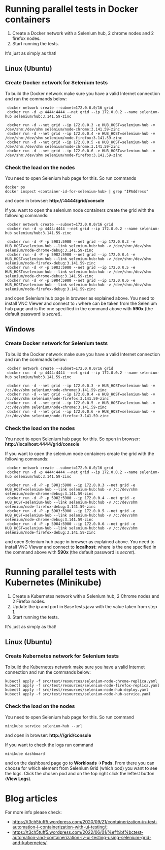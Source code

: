 # Running parallel tests in Docker containers

1. Create a Docker network with a Selenium hub, 2 chrome nodes and 2 firefox nodes.
2. Start running the tests.

It's just as simply as that!

## Linux (Ubuntu)

### Create Docker network for Selenium tests 
To build the Docker network make sure you have a valid Internet connection and run the commands below:
```shell script
 docker network create --subnet=172.0.0.0/16 grid
 docker run -d -p 4444:4444 --net grid --ip 172.0.0.2 --name selenium-hub selenium/hub:3.141.59-zinc
 
 docker run -d --net grid --ip 172.0.0.3 -e HUB_HOST=selenium-hub -v /dev/shm:/dev/shm selenium/node-chrome:3.141.59-zinc
 docker run -d --net grid --ip 172.0.0.4 -e HUB_HOST=selenium-hub -v /dev/shm:/dev/shm selenium/node-firefox:3.141.59-zinc
 docker run -d --net grid --ip 172.0.0.5 -e HUB_HOST=selenium-hub -v /dev/shm:/dev/shm selenium/node-chrome:3.141.59-zinc
 docker run -d --net grid --ip 172.0.0.6 -e HUB_HOST=selenium-hub -v /dev/shm:/dev/shm selenium/node-firefox:3.141.59-zinc
```

### Check the load on the nodes
You need to open Selenium hub page for this. So run commands
```shell script
docker ps
docker inspect <container-id-for-selenium-hub> | grep "IPAddress"
```
and open in browser: **http://<ip-address-from-previous-step>:4444/grid/console**

If you want to open the selenium node containers create the grid with the following commands:
```shell script
 docker network create --subnet=172.0.0.0/16 grid
 docker run -d -p 4444:4444 --net grid --ip 172.0.0.2 --name selenium-hub selenium/hub:3.141.59-zinc
 
 docker run -d -P -p 5901:5900 --net grid --ip 172.0.0.3 -e HUB_HOST=selenium-hub --link selenium-hub:hub -v /dev/shm:/dev/shm selenium/node-chrome-debug:3.141.59-zinc
 docker run -d -P -p 5902:5900 --net grid --ip 172.0.0.4 -e HUB_HOST=selenium-hub --link selenium-hub:hub -v /dev/shm:/dev/shm selenium/node-firefox-debug:3.141.59-zinc
 docker run -d -P -p 5903:5900 --net grid --ip 172.0.0.5 -e HUB_HOST=selenium-hub --link selenium-hub:hub -v /dev/shm:/dev/shm selenium/node-chrome-debug:3.141.59-zinc
 docker run -d -P -p 5904:5900 --net grid --ip 172.0.0.6 -e HUB_HOST=selenium-hub --link selenium-hub:hub -v /dev/shm:/dev/shm selenium/node-firefox-debug:3.141.59-zinc
```
and open Selenium hub page in browser as explained above. You need to install VNC Viewer and connect to **<ip-address-of-node>:<port-of-node>** where **<ip-address-of-node>** can be taken from the Selenium hub page and **<port-of-node>** is the one specified in the command above with **590x** (the default password is *secret*). 

## Windows

### Create Docker network for Selenium tests
To build the Docker network make sure you have a valid Internet connection and run the commands below:
```shell script
 docker network create --subnet=172.0.0.0/16 grid
 docker run -d -p 4444:4444 --net grid --ip 172.0.0.2 --name selenium-hub selenium/hub:3.141.59-zinc
 
 docker run -d --net grid --ip 172.0.0.3 -e HUB_HOST=selenium-hub -v /c:/dev/shm selenium/node-chrome:3.141.59-zinc
 docker run -d --net grid --ip 172.0.0.4 -e HUB_HOST=selenium-hub -v /c:/dev/shm selenium/node-firefox:3.141.59-zinc
 docker run -d --net grid --ip 172.0.0.5 -e HUB_HOST=selenium-hub -v /c:/dev/shm selenium/node-chrome:3.141.59-zinc
 docker run -d --net grid --ip 172.0.0.6 -e HUB_HOST=selenium-hub -v /c:/dev/shm selenium/node-firefox:3.141.59-zinc
```

### Check the load on the nodes
You need to open Selenium hub page for this. So open in browser: **http://localhost:4444/grid/console**

If you want to open the selenium node containers create the grid with the following commands:
```shell script
 docker network create --subnet=172.0.0.0/16 grid
 docker run -d -p 4444:4444 --net grid --ip 172.0.0.2 --name selenium-hub selenium/hub:3.141.59-zinc
 
 docker run -d -P -p 5901:5900 --ip 172.0.0.3 --net grid -e HUB_HOST=selenium-hub --link selenium-hub:hub -v /c:/dev/shm selenium/node-chrome-debug:3.141.59-zinc
 docker run -d -P -p 5902:5900 --ip 172.0.0.4 --net grid -e HUB_HOST=selenium-hub --link selenium-hub:hub -v /c:/dev/shm selenium/node-firefox-debug:3.141.59-zinc
 docker run -d -P -p 5903:5900 --ip 172.0.0.5 --net grid -e HUB_HOST=selenium-hub --link selenium-hub:hub -v /c:/dev/shm selenium/node-chrome-debug:3.141.59-zinc
 docker run -d -P -p 5904:5900 --ip 172.0.0.6 --net grid -e HUB_HOST=selenium-hub --link selenium-hub:hub -v /c:/dev/shm selenium/node-firefox-debug:3.141.59-zinc
```
and open Selenium hub page in browser as explained above. You need to install VNC Viewer and connect to **localhost:<port-of-node>** where **<port-of-node>** is the one specified in the command above with **590x** (the default password is *secret*). 

# Running parallel tests with Kubernetes (Minikube)

1. Create a Kubernetes network with a Selenium hub, 2 Chrome nodes and 2 Firefox nodes.
2. Update the ip and port in BaseTests.java with the value taken from step 1.
3. Start running the tests.

It's just as simply as that!

## Linux (Ubuntu)

### Create Kubernetes network for Selenium tests
To build the Kubernetes network make sure you have a valid Internet connection and run the commands below:
```shell script
kubectl apply -f src/test/resources/selenium-node-chrome-replica.yaml
kubectl apply -f src/test/resources/selenium-node-firefox-replica.yaml
kubectl apply -f src/test/resources/selenium-node-hub-deploy.yaml
kubectl apply -f src/test/resources/selenium-node-hub-service.yaml
```

### Check the load on the nodes
You need to open Selenium hub page for this. So run command
```shell script
minikube service selenium-hub --url
```
and open in browser: **http://<ip-address-and-port-from-previous-step>/grid/console**

If you want to check the logs run command
```shell script
minikube dashboard
```

and on the dashboard page go to **Workloads ->Pods**. From there you can choose for which element from Selenium Grid (which pod) you want to see the logs. Click the chosen pod and on the top right click the leftest button (**View Logs**).

# Blog articles

For more info please check: 
 - https://t3ch5tuff5.wordpress.com/2020/09/21/containerization-in-test-automation-i-containerization-with-ui-testing/;
 - https://t3ch5tuff5.wordpress.com/2022/06/01/%ef%bf%bctest-automation-and-containerization-iv-ui-testing-using-selenium-grid-and-kubernetes/.

